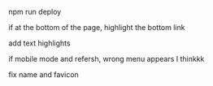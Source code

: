 npm run deploy

if at the bottom of the page, highlight the bottom link

add text highlights

if mobile mode and refersh, wrong menu appears I thinkkk

fix name and favicon